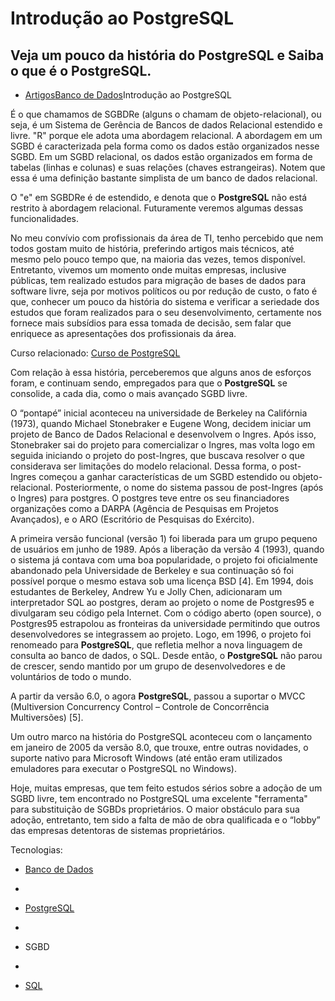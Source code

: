 # Introdução ao PostgreSQL

## Veja um pouco da história do PostgreSQL e Saiba o que é o PostgreSQL.

- [Artigos](https://www.devmedia.com.br/artigos/)[Banco de Dados](https://www.devmedia.com.br/artigos/banco-de-dados)Introdução ao PostgreSQL

É o que chamamos de SGBDRe (alguns o chamam de objeto-relacional), ou seja, é um Sistema de Gerência de Bancos de dados Relacional estendido e livre. "R" porque ele adota uma abordagem relacional. A abordagem em um SGBD é caracterizada pela forma como os dados estão organizados nesse SGBD. Em um SGBD relacional, os dados estão organizados em forma de tabelas (linhas e colunas) e suas relações (chaves estrangeiras). Notem que essa é uma definição bastante simplista de um banco de dados relacional.

O "e" em SGBDRe é de estendido, e denota que o **PostgreSQL** não está restrito à abordagem relacional. Futuramente veremos algumas dessas funcionalidades.

No meu convívio com profissionais da área de TI, tenho percebido que nem todos gostam muito de história, preferindo artigos mais técnicos, até mesmo pelo pouco tempo que, na maioria das vezes, temos disponível. Entretanto, vivemos um momento onde muitas empresas, inclusive públicas, tem realizado estudos para migração de bases de dados para software livre, seja por motivos políticos ou por redução de custo, o fato é que, conhecer um pouco da história do sistema e verificar a seriedade dos estudos que foram realizados para o seu desenvolvimento, certamente nos fornece mais subsídios para essa tomada de decisão, sem falar que enriquece as apresentações dos profissionais da área.

Curso relacionado: [Curso de PostgreSQL](http://www.devmedia.com.br/curso/curso-de-postgresql/1904)

Com relação à essa história, perceberemos que alguns anos de esforços foram, e continuam sendo, empregados para que o **PostgreSQL** se consolide, a cada dia, como o mais avançado SGBD livre.

O “pontapé” inicial aconteceu na universidade de Berkeley na Califórnia (1973), quando Michael Stonebraker e Eugene Wong, decidem iniciar um projeto de Banco de Dados Relacional e desenvolvem o Ingres. Após isso, Stonebraker sai do projeto para comercializar o Ingres, mas volta logo em seguida iniciando o projeto do post-Ingres, que buscava resolver o que considerava ser limitações do modelo relacional. Dessa forma, o post-Ingres começou a ganhar características de um SGBD estendido ou objeto-relacional. Posteriormente, o nome do sistema passou de post-Ingres (após o Ingres) para postgres. O postgres teve entre os seu financiadores organizações como a DARPA (Agência de Pesquisas em Projetos Avançados), e o ARO (Escritório de Pesquisas do Exército).

A primeira versão funcional (versão 1) foi liberada para um grupo pequeno de usuários em junho de 1989. Após a liberação da versão 4 (1993), quando o sistema já contava com uma boa popularidade, o projeto foi oficialmente abandonado pela Universidade de Berkeley e sua continuação só foi possível porque o mesmo estava sob uma licença BSD [4]. Em 1994, dois estudantes de Berkeley, Andrew Yu e Jolly Chen, adicionaram um interpretador SQL ao postgres, deram ao projeto o nome de Postgres95 e divulgaram seu código pela Internet. Com o código aberto (open source), o Postgres95 estrapolou as fronteiras da universidade permitindo que outros desenvolvedores se integrassem ao projeto. Logo, em 1996, o projeto foi renomeado para **PostgreSQL**, que refletia melhor a nova linguagem de consulta ao banco de dados, o SQL. Desde então, o **PostgreSQL** não parou de crescer, sendo mantido por um grupo de desenvolvedores e de voluntários de todo o mundo.

A partir da versão 6.0, o agora **PostgreSQL**, passou a suportar o MVCC (Multiversion Concurrency Control – Controle de Concorrência Multiversões) [5].

Um outro marco na história do PostgreSQL aconteceu com o lançamento em janeiro de 2005 da versão 8.0, que trouxe, entre outras novidades, o suporte nativo para Microsoft Windows (até então eram utilizados emuladores para executar o PostgreSQL no Windows).

Hoje, muitas empresas, que tem feito estudos sérios sobre a adoção de um SGBD livre, tem encontrado no PostgreSQL uma excelente "ferramenta" para substituição de SGBDs proprietários. O maior obstáculo para sua adoção, entretanto, tem sido a falta de mão de obra qualificada e o “lobby” das empresas detentoras de sistemas proprietários.

Tecnologias:

- [Banco de Dados](https://www.devmedia.com.br/banco-de-dados/)
-  

- [PostgreSQL](https://www.devmedia.com.br/postgresql/)
-  

- SGBD
-  

- [SQL](https://www.devmedia.com.br/sql/)